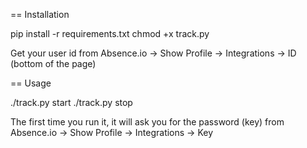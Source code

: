 == Installation

   pip install -r requirements.txt
   chmod +x track.py

Get your user id from Absence.io -> Show Profile -> Integrations -> ID
(bottom of the page)

== Usage

   ./track.py start
   ./track.py stop

The first time you run it, it will ask you for the password (key) from Absence.io -> Show Profile -> Integrations -> Key
